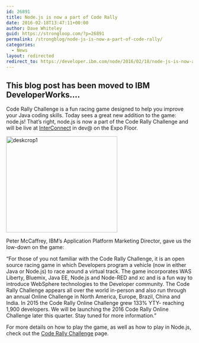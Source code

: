 ```yaml
---
id: 26891
title: Node.js is now a part of Code Rally
date: 2016-02-18T13:47:11+00:00
author: Dave Whiteley
guid: https://strongloop.com/?p=26891
permalink: /strongblog/node-js-is-now-a-part-of-code-rally/
categories:
  - News
layout: redirected
redirect_to: https://developer.ibm.com/node/2016/02/18/node-js-is-now-a-part-of-code-rally/
---
```

This blog post has been moved to IBM DeveloperWorks....  
---
Code Rally Challenge is a fun racing game designed to help you improve your Java coding skills. Today sees a great new addition to the game: node.js! That&#8217;s right, node.js is now a part of the Code Rally Challenge and will be live at [InterConnect](https://www.ibm.com/cloud-computing/us/en/interconnect/) in dev@ on the Expo Floor.
  
<!--more-->

[<img class="aligncenter size-medium wp-image-26893" src="{{site.url}}/blog-assets/2016/02/deskcrop1-300x259.png" alt="deskcrop1" width="300" height="259"  />]({{site.url}}/blog-assets/2016/02/deskcrop1.png)
  
Peter McCaffrey, IBM&#8217;s Application Platform Marketing Director, gave us the low-down on the game:

&#8220;For those of you not familiar with the Code Rally Challenge, it is an open source racing game in which Developers program a vehicle (now in either Java or Node.js) to race around a virtual track. The game incorporates WAS Liberty, Bluemix, Java EE, Node.js and Node-RED and xc and is a fun way to introduce WebSphere technologies to the Developer community. The Code Rally Challenge appears all over the world in-person and also run through an annual Online Challenge in North America, Europe, Brazil, China and India. In 2015 the Code Rally Online Challenge grew 133% YTY- reaching 1,900 developers. We will be launching the 2016 Code Rally Online Challenge later this quarter. Stay tuned for more information.&#8221;

For more details on how to play the game, as well as how to play in Node.js, check out the [Code Rally Challenge](https://www.ibm.com/developerworks/community/blogs/code-rally/entry/landing?lang=en) page.
